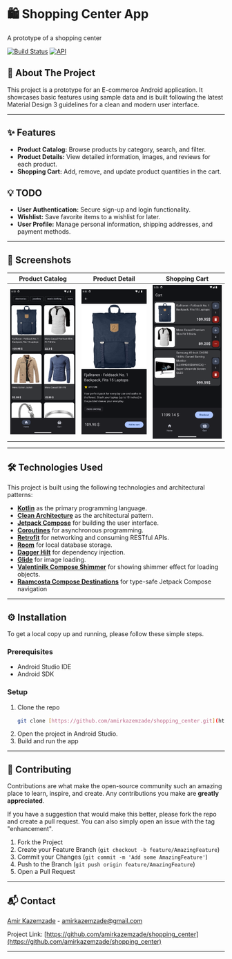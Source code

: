 # 🛍️ Shopping Center App

A prototype of a shopping center

<!-- [![License: MIT](https://img.shields.io/badge/License-MIT-yellow.svg)](https://opensource.org/licenses/MIT) -->
[![Build Status](https://img.shields.io/travis/com/amirkazemzade/shopping_center.svg?branch=main)](https://travis-ci.com/amirkazemzade/shopping_center)
[![API](https://img.shields.io/badge/API-21%2B-brightgreen.svg?style=flat)](https://android-arsenal.com/api?level=21)

## 📖 About The Project

This project is a prototype for an E-commerce Android application. It showcases basic features using sample data and is built following the latest Material Design 3 guidelines for a clean and modern user interface.


---

## ✨ Features

* **Product Catalog:** Browse products by category, search, and filter.
* **Product Details:** View detailed information, images, and reviews for each product.
* **Shopping Cart:** Add, remove, and update product quantities in the cart.

## :bulb: TODO
* **User Authentication:** Secure sign-up and login functionality.
* **Wishlist:** Save favorite items to a wishlist for later.
* **User Profile:** Manage personal information, shipping addresses, and payment methods.

---

## 📸 Screenshots

| **Product Catalog** | **Product Detail** | **Shopping Cart** | 
| :----------: | :----------: | :----------: |
|![Product Catalog](pictures/home_screen.png) | ![Product Detail](pictures/product_screen.png) | ![Shopping Cart](pictures/cart_screen.png) |  

---

## 🛠️ Technologies Used

This project is built using the following technologies and architectural patterns:

* **[Kotlin](https://kotlinlang.org/)** as the primary programming language.
* **[Clean Architecture](https://developer.android.com/topic/architecture)** as the architectural pattern.
* **[Jetpack Compose](https://developer.android.com/jetpack/compose)** for building the user interface.
* **[Coroutines](https://kotlinlang.org/docs/coroutines-overview.html)** for asynchronous programming.
* **[Retrofit](https://square.github.io/retrofit/)** for networking and consuming RESTful APIs.
* **[Room](https://developer.android.com/training/data-storage/room)** for local database storage.
* **[Dagger Hilt](https://dagger.dev/hilt/)** for dependency injection.
* **[Glide](https://github.com/bumptech/glide)** for image loading.
* **[Valentinilk Compose Shimmer](https://github.com/valentinilk/compose-shimmer)** for showing shimmer effect for loading objects.
* **[Raamcosta Compose Destinations](https://github.com/raamcosta/compose-destinations)** for type-safe Jetpack Compose navigation

---

## ⚙️ Installation

To get a local copy up and running, please follow these simple steps.

### Prerequisites

* Android Studio IDE
* Android SDK

### Setup

1.  Clone the repo
    ```sh
    git clone [https://github.com/amirkazemzade/shopping_center.git](https://github.com/amirkazemzade/shopping_center.git)
    ```
2.  Open the project in Android Studio.
3.  Build and run the app

---

## 🤝 Contributing

Contributions are what make the open-source community such an amazing place to learn, inspire, and create. Any contributions you make are **greatly appreciated**.

If you have a suggestion that would make this better, please fork the repo and create a pull request. You can also simply open an issue with the tag "enhancement".

1.  Fork the Project
2.  Create your Feature Branch (`git checkout -b feature/AmazingFeature`)
3.  Commit your Changes (`git commit -m 'Add some AmazingFeature'`)
4.  Push to the Branch (`git push origin feature/AmazingFeature`)
5.  Open a Pull Request

---

<!-- ## 📜 License

Distributed under the MIT License. See `LICENSE` for more information.

--- -->

## 📬 Contact

[Amir Kazemzade](https://github.com/amirkazemzade) - amirkazemzade@gmail.com

Project Link: [https://github.com/amirkazemzade/shopping_center](https://github.com/amirkazemzade/shopping_center)

---
